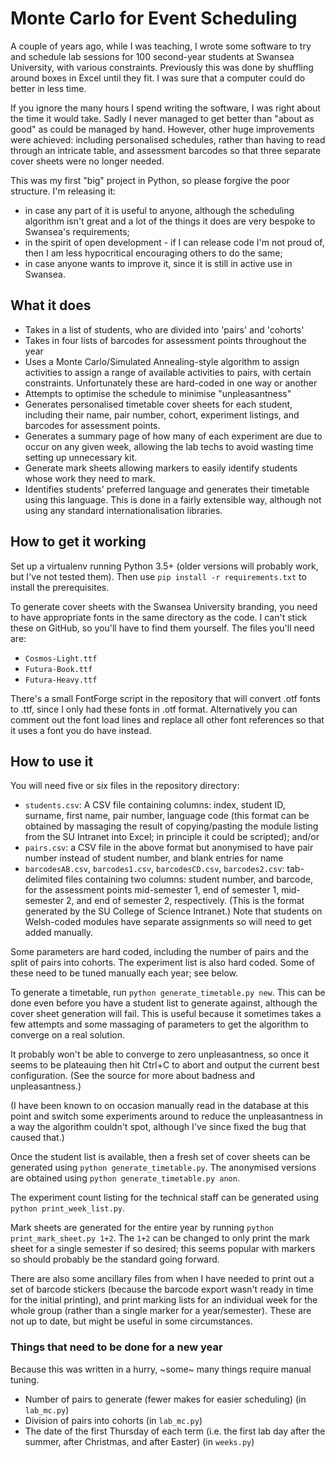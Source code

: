 # Monte Carlo for Event Scheduling

A couple of years ago, while I was teaching, I wrote some software to try and
schedule lab sessions for 100 second-year students at Swansea University, with
 various constraints.
Previously this was done by shuffling around boxes in Excel until they fit. 
I was sure that a computer could do better in less time.

If you ignore the many hours I spend writing the software, I was right about 
the time it would take. Sadly I never managed to get better than "about as 
good" as could be managed by hand. However, other huge improvements were 
achieved: including personalised schedules, rather than having to read through 
an intricate table, and assessment barcodes so that three separate cover 
sheets were no longer needed.

This was my first "big" project in Python, so please forgive the poor 
structure. I'm releasing it:

* in case any part of it is useful to anyone, 
  although the scheduling algorithm isn't great and a lot of the things it 
  does are very bespoke to Swansea's requirements;
* in the spirit of open development - if I can release code I'm not proud of,
  then I am less hypocritical encouraging others to do the same;
* in case anyone wants to improve it, since it is still in active use in
  Swansea.

## What it does

* Takes in a list of students, who are divided into 'pairs' and 'cohorts'
* Takes in four lists of barcodes for assessment points throughout the year
* Uses a Monte Carlo/Simulated Annealing-style algorithm to assign
  activities to assign a range of available activities to pairs, with certain
  constraints. Unfortunately these are hard-coded in one way or another
* Attempts to optimise the schedule to minimise "unpleasantness"
* Generates personalised timetable cover sheets for each student, including
  their name, pair number, cohort, experiment listings, and barcodes for
  assessment points.
* Generates a summary page of how many of each experiment are due to occur
  on any given week, allowing the lab techs to avoid wasting time setting up 
  unnecessary kit.
* Generate mark sheets allowing markers to easily identify students whose work 
  they need to mark.
* Identifies students' preferred language and generates their timetable using 
  this language. This is done in a fairly extensible way, although not using 
  any standard internationalisation libraries.

## How to get it working

Set up a virtualenv running Python 3.5+ (older versions will probably work, 
but I've not tested them). Then use `pip install -r requirements.txt` to 
install the prerequisites.

To generate cover sheets with the Swansea University branding, you need to 
have appropriate fonts in the same directory as the code. I can't stick these 
on GitHub, so you'll have to find them yourself. The files you'll need are:

* `Cosmos-Light.ttf`
* `Futura-Book.ttf`
* `Futura-Heavy.ttf`

There's a small FontForge script in the repository that will convert .otf 
fonts to .ttf, since I only had these fonts in .otf format. Alternatively 
you can comment out the font load lines and replace all other font references 
so that it uses a font you do have instead.

## How to use it

You will need five or six files in the repository directory:

* `students.csv`: A CSV file containing columns: index, student ID, surname, 
  first name, pair number, language code (this format can be obtained by 
  massaging the result of copying/pasting the module listing from the 
  SU Intranet into Excel; in principle it could be scripted); and/or
* `pairs.csv`: a CSV file in the above format but anonymised to have pair 
  number instead of student number, and blank entries for name
* `barcodesAB.csv`, `barcodes1.csv`, `barcodesCD.csv`, `barcodes2.csv`: 
  tab-delimited files containing two columns: student number, and 
  barcode, for the assessment points mid-semester 1, end of semester 1, 
  mid-semester 2, and end of semester 2, respectively. (This is the format 
  generated by the SU College of Science Intranet.) Note that students on
  Welsh-coded modules have separate assignments so will need to get
  added manually.

Some parameters are hard coded, including the number of pairs and the 
split of pairs into cohorts. The experiment list is also hard coded.
Some of these need to be tuned manually each year; see below.

To generate a timetable, run `python generate_timetable.py new`. This can 
be done even before you have a student list to generate against, although 
the cover sheet generation will fail. This is useful because it sometimes
takes a few attempts and some massaging of parameters to get the algorithm 
to converge on a real solution.

It probably won't be able to converge to zero unpleasantness, so once it
seems to be plateauing then hit Ctrl+C to abort and output the current
best configuration. (See the source for more about badness and unpleasantness.)

(I have been known to on occasion manually read in the database at this 
point and switch some experiments around to reduce the unpleasantness in
a way the algorithm couldn't spot, although I've since fixed the bug that
caused that.)

Once the student list is available, then a fresh set of cover sheets can 
be generated using `python generate_timetable.py`. The anonymised versions 
are obtained using `python generate_timetable.py anon`.

The experiment count listing for the technical staff can be generated using 
`python print_week_list.py`.

Mark sheets are generated for the entire year by running 
`python print_mark_sheet.py 1+2`. The `1+2` can be changed to only
print the mark sheet for a single semester if so desired; this seems popular 
with markers so should probably be the standard going forward.

There are also some ancillary files from when I have needed to print out
a set of barcode stickers (because the barcode export wasn't ready in time
for the initial printing), and print marking lists for an individual week
for the whole group (rather than a single marker for a year/semester). These
are not up to date, but might be useful in some circumstances.

### Things that need to be done for a new year

Because this was written in a hurry, ~some~ many things require manual tuning.

* Number of pairs to generate (fewer makes for easier scheduling)
  (in `lab_mc.py`)
* Division of pairs into cohorts (in `lab_mc.py`)
* The date of the first Thursday of each term (i.e. the first lab
  day after the summer, after Christmas, and after Easter) (in `weeks.py`)